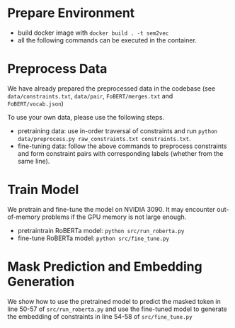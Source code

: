 # Prepare Environment

- build docker image with ```docker build . -t sem2vec```
- all the following commands can be executed in the container.

# Preprocess Data

We have already prepared the preprocessed data in the codebase (see ```data/constraints.txt```, ```data/pair```, ```FoBERT/merges.txt``` and ```FoBERT/vocab.json```)

To use your own data, please use the following steps.
- pretraining data: use in-order traversal of constraints and run ```python data/preprocess.py raw_constraints.txt constraints.txt```.
- fine-tuning data: follow the above commands to preprocess constraints and form constraint pairs with corresponding labels (whether from the same line).

# Train Model

We pretrain and fine-tune the model on NVIDIA 3090. It may encounter out-of-memory problems if the GPU memory is not large enough.

- pretraintrain RoBERTa model: ```python src/run_roberta.py```
- fine-tune RoBERTa model: ```python src/fine_tune.py```

# Mask Prediction and Embedding Generation

We show how to use the pretrained model to predict the masked token in line 50-57 of ```src/run_roberta.py``` and use the fine-tuned model to generate the embedding of constraints in line 54-58 of ```src/fine_tune.py```